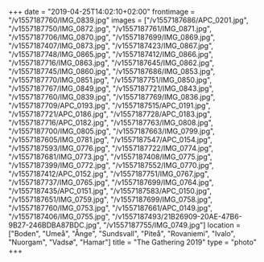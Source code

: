 +++
date = "2019-04-25T14:02:10+02:00"
frontimage = "/v1557187760/IMG_0839.jpg"
images = ["/v1557187686/APC_0201.jpg", "/v1557187750/IMG_0872.jpg", "/v1557187761/IMG_0871.jpg", "/v1557187706/IMG_0870.jpg", "/v1557187699/IMG_0869.jpg", "/v1557187407/IMG_0873.jpg", "/v1557187423/IMG_0867.jpg", "/v1557187748/IMG_0865.jpg", "/v1557187412/IMG_0866.jpg", "/v1557187716/IMG_0863.jpg", "/v1557187645/IMG_0862.jpg", "/v1557187745/IMG_0860.jpg", "/v1557187686/IMG_0853.jpg", "/v1557187770/IMG_0851.jpg", "/v1557187751/IMG_0850.jpg", "/v1557187767/IMG_0849.jpg", "/v1557187721/IMG_0843.jpg", "/v1557187760/IMG_0839.jpg", "/v1557187769/IMG_0836.jpg", "/v1557187709/APC_0193.jpg", "/v1557187515/APC_0191.jpg", "/v1557187721/APC_0186.jpg", "/v1557187728/APC_0183.jpg", "/v1557187716/APC_0182.jpg", "/v1557187763/IMG_0808.jpg", "/v1557187700/IMG_0805.jpg", "/v1557187663/IMG_0799.jpg", "/v1557187605/IMG_0781.jpg", "/v1557187547/APC_0154.jpg", "/v1557187593/IMG_0776.jpg", "/v1557187722/IMG_0774.jpg", "/v1557187681/IMG_0773.jpg", "/v1557187408/IMG_0775.jpg", "/v1557187399/IMG_0772.jpg", "/v1557187552/IMG_0770.jpg", "/v1557187412/APC_0152.jpg", "/v1557187751/IMG_0767.jpg", "/v1557187737/IMG_0765.jpg", "/v1557187699/IMG_0764.jpg", "/v1557187435/APC_0151.jpg", "/v1557187583/APC_0150.jpg", "/v1557187651/IMG_0759.jpg", "/v1557187699/IMG_0758.jpg", "/v1557187760/IMG_0753.jpg", "/v1557187661/APC_0149.jpg", "/v1557187406/IMG_0755.jpg", "/v1557187493/21B26909-20AE-47B6-9B27-246BDBA87BDC.jpg", "/v1557187755/IMG_0749.jpg"]
location = ["Boden", "Umeå", "Ånge", "Sundsvall", "Piteå", "Rovaniemi", "Ivalo", "Nuorgam", "Vadsø", "Hamar"]
title = "The Gathering 2019"
type = "photo"
+++
